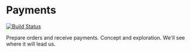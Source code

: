 # Payments

[![Build Status](https://travis-ci.org/activecollab/payments.svg?branch=master)](https://travis-ci.org/activecollab/payments)

Prepare orders and receive payments. Concept and exploration. We'll see where it will lead us.
